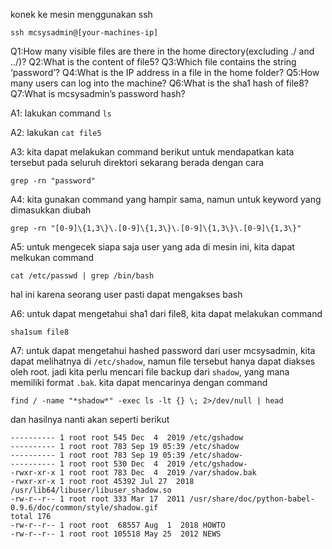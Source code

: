 konek ke mesin menggunakan ssh
```
ssh mcsysadmin@[your-machines-ip]
```

Q1:How many visible files are there in the home directory(excluding ./ and ../)?
Q2:What is the content of file5?
Q3:Which file contains the string ‘password’?
Q4:What is the IP address in a file in the home folder?
Q5:How many users can log into the machine?
Q6:What is the sha1 hash of file8?
Q7:What is mcsysadmin’s password hash?

A1:
lakukan command ```ls```

A2:
lakukan ```cat file5```

A3:
kita dapat melakukan command berikut untuk mendapatkan kata tersebut pada seluruh direktori
sekarang berada dengan cara
```
grep -rn "password"
```

A4: 
kita gunakan command yang hampir sama, namun untuk keyword yang dimasukkan diubah
```
grep -rn "[0-9]\{1,3\}\.[0-9]\{1,3\}\.[0-9]\{1,3\}\.[0-9]\{1,3\}"
```

A5:
untuk mengecek siapa saja user yang ada di mesin ini, kita dapat melkukan command
```
cat /etc/passwd | grep /bin/bash
```
hal ini karena seorang user pasti dapat mengakses bash

A6:
untuk dapat mengetahui sha1 dari file8, kita dapat melakukan command
```
sha1sum file8
```

A7:
untuk dapat mengetahui hashed password dari user mcsysadmin, kita dapat melihatnya di
`/etc/shadow`, namun file tersebut hanya dapat diakses oleh root. jadi kita perlu mencari
file backup dari `shadow`, yang mana memiliki format `.bak`. kita dapat mencarinya dengan
command
```
find / -name "*shadow*" -exec ls -lt {} \; 2>/dev/null | head
```
dan hasilnya nanti akan seperti berikut
```
---------- 1 root root 545 Dec  4  2019 /etc/gshadow
---------- 1 root root 783 Sep 19 05:39 /etc/shadow
---------- 1 root root 783 Sep 19 05:39 /etc/shadow-
---------- 1 root root 530 Dec  4  2019 /etc/gshadow-
-rwxr-xr-x 1 root root 783 Dec  4  2019 /var/shadow.bak
-rwxr-xr-x 1 root root 45392 Jul 27  2018 /usr/lib64/libuser/libuser_shadow.so
-rw-r--r-- 1 root root 333 Mar 17  2011 /usr/share/doc/python-babel-0.9.6/doc/common/style/shadow.gif
total 176
-rw-r--r-- 1 root root  68557 Aug  1  2018 HOWTO
-rw-r--r-- 1 root root 105518 May 25  2012 NEWS
```

